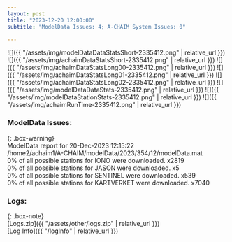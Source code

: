 ```yaml
---
layout: post
title: "2023-12-20 12:00:00"
subtitle: "ModelData Issues: 4; A-CHAIM System Issues: 0"

---
```


![]({{ "/assets/img/modelDataDataStatsShort-2335412.png" | relative_url }})
![]({{ "/assets/img/achaimDataStatsShort-2335412.png" | relative_url }})
![]({{ "/assets/img/achaimDataStatsLong00-2335412.png" | relative_url }})
![]({{ "/assets/img/achaimDataStatsLong01-2335412.png" | relative_url }})
![]({{ "/assets/img/achaimDataStatsLong02-2335412.png" | relative_url }})
![]({{ "/assets/img/modelDataDataStats-2335412.png" | relative_url }})
![]({{ "/assets/img/modelDataStationStats-2335412.png" | relative_url }})
![]({{ "/assets/img/achaimRunTime-2335412.png" | relative_url }})


### ModelData Issues:  
  
{: .box-warning}  
 ModelData report for 20-Dec-2023 12:15:22   
 /home2/achaim1/A-CHAIM/modelData/2023/354/12/modelData.mat   
 0% of all possible stations for IONO were downloaded. x2819   
 0% of all possible stations for JASON were downloaded. x5   
 0% of all possible stations for SENTINEL were downloaded. x539   
 0% of all possible stations for KARTVERKET were downloaded. x7040   
  


### Logs:  
  
{: .box-note}  
[Logs.zip]({{ "/assets/other/logs.zip" | relative_url }})  
[Log Info]({{ "/logInfo" | relative_url }})  
